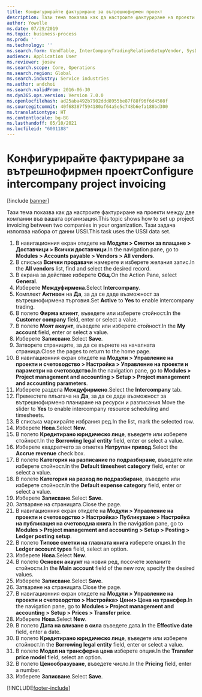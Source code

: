 ```yaml
---
title: Конфигурирайте фактуриране за вътрешнофирмен проект
description: Тази тема показва как да настроите фактуриране на проекти между две компании във вашата организация.
author: Yowelle
ms.date: 07/29/2019
ms.topic: business-process
ms.prod: ''
ms.technology: ''
ms.search.form: VendTable, InterCompanyTradingRelationSetupVendor, SysDataAreaSelectLookup, ProjParameters, ProjPosting, ProjTransferPrice
audience: Application User
ms.reviewer: josaw
ms.search.scope: Core, Operations
ms.search.region: Global
ms.search.industry: Service industries
ms.author: andchoi
ms.search.validFrom: 2016-06-30
ms.dyn365.ops.version: Version 7.0.0
ms.openlocfilehash: ad25aba492b7902ddd8955be87f88f96f6d4508f
ms.sourcegitcommit: 40f68387f594180af64a5e5c748b6efa188bd300
ms.translationtype: HT
ms.contentlocale: bg-BG
ms.lasthandoff: 05/10/2021
ms.locfileid: "6001188"
---
```

# <a name="configure-intercompany-project-invoicing"></a><span data-ttu-id="92e31-103">Конфигурирайте фактуриране за вътрешнофирмен проект</span><span class="sxs-lookup"><span data-stu-id="92e31-103">Configure intercompany project invoicing</span></span>

[!include [banner](../../includes/banner.md)]

<span data-ttu-id="92e31-104">Тази тема показва как да настроите фактуриране на проекти между две компании във вашата организация.</span><span class="sxs-lookup"><span data-stu-id="92e31-104">This topic shows how to set up project invoicing between two companies in your organization.</span></span> <span data-ttu-id="92e31-105">Тази задача използва набора от данни USSI.</span><span class="sxs-lookup"><span data-stu-id="92e31-105">This task uses the USSI data set.</span></span>

1. <span data-ttu-id="92e31-106">В навигационния екран отидете на **Модули > Сметки за плащане > Доставчици > Всички доставчици**.</span><span class="sxs-lookup"><span data-stu-id="92e31-106">In the navigation pane, go to **Modules > Accounts payable > Vendors > All vendors**.</span></span>
2. <span data-ttu-id="92e31-107">В списъка **Всички продавачи** намерете и изберете желания запис.</span><span class="sxs-lookup"><span data-stu-id="92e31-107">In the **All vendors** list, find and select the desired record.</span></span>
3. <span data-ttu-id="92e31-108">В екрана за действие изберете **Общ**.</span><span class="sxs-lookup"><span data-stu-id="92e31-108">On the Action Pane, select **General**.</span></span>
4. <span data-ttu-id="92e31-109">Изберете **Междуфирмена**.</span><span class="sxs-lookup"><span data-stu-id="92e31-109">Select **Intercompany**.</span></span>
5. <span data-ttu-id="92e31-110">Комплект **Активен** на **Да**, за да се даде възможност за вътрешнофирмена търговия.</span><span class="sxs-lookup"><span data-stu-id="92e31-110">Set **Active** to **Yes** to enable intercompany trading.</span></span>
6. <span data-ttu-id="92e31-111">В полето **Фирма клиент**, въведете или изберете стойност.</span><span class="sxs-lookup"><span data-stu-id="92e31-111">In the **Customer company** field, enter or select a value.</span></span>
7. <span data-ttu-id="92e31-112">В полето **Моят акаунт**, въведете или изберете стойност.</span><span class="sxs-lookup"><span data-stu-id="92e31-112">In the **My account** field, enter or select a value.</span></span>
8. <span data-ttu-id="92e31-113">Изберете **Записване**.</span><span class="sxs-lookup"><span data-stu-id="92e31-113">Select **Save**.</span></span>
9. <span data-ttu-id="92e31-114">Затворете страниците, за да се върнете на началната страница.</span><span class="sxs-lookup"><span data-stu-id="92e31-114">Close the pages to return to the home page.</span></span>
10. <span data-ttu-id="92e31-115">В навигационния екран отидете на **Модули > Управление на проекти и счетоводство > Настройка > Управление на проекти и параметри на счетоводство**.</span><span class="sxs-lookup"><span data-stu-id="92e31-115">In the navigation pane, go to **Modules > Project management and accounting > Setup > Project management and accounting parameters**.</span></span>
11. <span data-ttu-id="92e31-116">Изберете раздела **Междуфирмено**.</span><span class="sxs-lookup"><span data-stu-id="92e31-116">Select the **Intercompany** tab.</span></span>
12. <span data-ttu-id="92e31-117">Преместете плъзгача на **Да**, за да се даде възможност за вътрешнофирмено планиране на ресурси и разписания.</span><span class="sxs-lookup"><span data-stu-id="92e31-117">Move the slider to **Yes** to enable intercompany resource scheduling and timesheets.</span></span>
13. <span data-ttu-id="92e31-118">В списъка маркирайте избрания ред.</span><span class="sxs-lookup"><span data-stu-id="92e31-118">In the list, mark the selected row.</span></span>
14. <span data-ttu-id="92e31-119">Изберете **Нова**.</span><span class="sxs-lookup"><span data-stu-id="92e31-119">Select **New**.</span></span>
15. <span data-ttu-id="92e31-120">В полето **Кредитирано юридическо лице**, въведете или изберете стойност.</span><span class="sxs-lookup"><span data-stu-id="92e31-120">In the **Borrowing legal entity** field, enter or select a value.</span></span>
16. <span data-ttu-id="92e31-121">Изберете квадратчето за отметка **Натрупан приход**.</span><span class="sxs-lookup"><span data-stu-id="92e31-121">Select the **Accrue revenue** check box.</span></span>
17. <span data-ttu-id="92e31-122">В полето **Категория на разписание по подразбиране**, въведете или изберете стойност.</span><span class="sxs-lookup"><span data-stu-id="92e31-122">In the **Default timesheet category** field, enter or select a value.</span></span>
18. <span data-ttu-id="92e31-123">В полето **Категория на разход по подразбиране**, въведете или изберете стойност.</span><span class="sxs-lookup"><span data-stu-id="92e31-123">In the **Default expense category** field, enter or select a value.</span></span>
19. <span data-ttu-id="92e31-124">Изберете **Записване**.</span><span class="sxs-lookup"><span data-stu-id="92e31-124">Select **Save**.</span></span>
20. <span data-ttu-id="92e31-125">Затваряне на страницата.</span><span class="sxs-lookup"><span data-stu-id="92e31-125">Close the page.</span></span>
21. <span data-ttu-id="92e31-126">В навигационния екран отидете на **Модули > Управление на проекти и счетоводство > Настройка> Публикуване > Настройка на публикация на счетоводна книга**.</span><span class="sxs-lookup"><span data-stu-id="92e31-126">In the navigation pane, go to **Modules > Project management and accounting > Setup > Posting > Ledger posting setup**.</span></span>
22. <span data-ttu-id="92e31-127">В полето **Типове сметки на главната книга** изберете опция.</span><span class="sxs-lookup"><span data-stu-id="92e31-127">In the **Ledger account types** field, select an option.</span></span>
23. <span data-ttu-id="92e31-128">Изберете **Нова**.</span><span class="sxs-lookup"><span data-stu-id="92e31-128">Select **New**.</span></span>
24. <span data-ttu-id="92e31-129">В полето **Основен акаунт** на новия ред, посочете желаните стойности.</span><span class="sxs-lookup"><span data-stu-id="92e31-129">In the **Main account** field of the new row, specify the desired values.</span></span>
25. <span data-ttu-id="92e31-130">Изберете **Записване**.</span><span class="sxs-lookup"><span data-stu-id="92e31-130">Select **Save**.</span></span>
26. <span data-ttu-id="92e31-131">Затваряне на страницата.</span><span class="sxs-lookup"><span data-stu-id="92e31-131">Close the page.</span></span>
27. <span data-ttu-id="92e31-132">В навигационния екран отидете на **Модули > Управление на проекти и счетоводство > Настройка> Цени> Цена на трансфер**.</span><span class="sxs-lookup"><span data-stu-id="92e31-132">In the navigation pane, go to **Modules > Project management and accounting > Setup > Prices > Transfer price**.</span></span>
28. <span data-ttu-id="92e31-133">Изберете **Нова**.</span><span class="sxs-lookup"><span data-stu-id="92e31-133">Select **New**.</span></span>
29. <span data-ttu-id="92e31-134">В полето **Дата на влизане в сила** въведете дата.</span><span class="sxs-lookup"><span data-stu-id="92e31-134">In the **Effective date** field, enter a date.</span></span>
30. <span data-ttu-id="92e31-135">В полето **Кредитирано юридическо лице**, въведете или изберете стойност.</span><span class="sxs-lookup"><span data-stu-id="92e31-135">In the **Borrowing legal entity** field, enter or select a value.</span></span>
31. <span data-ttu-id="92e31-136">В полето **Модел на трансферна цена** изберете опция.</span><span class="sxs-lookup"><span data-stu-id="92e31-136">In the **Transfer price model** field, select an option.</span></span>
32. <span data-ttu-id="92e31-137">В полето **Ценообразуване**, въведете число.</span><span class="sxs-lookup"><span data-stu-id="92e31-137">In the **Pricing** field, enter a number.</span></span>
33. <span data-ttu-id="92e31-138">Изберете **Записване**.</span><span class="sxs-lookup"><span data-stu-id="92e31-138">Select **Save**.</span></span>



[!INCLUDE[footer-include](../../includes/footer-banner.md)]